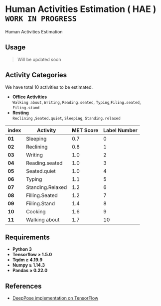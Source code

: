 # Human Activities Estimation ( HAE ) `WORK IN PROGRESS`
Human Activities Estimation

## Usage
> Will be updated soon

## Activity Categories
We have total 10 activities to be estimated.

* **Office Activities<br/>**
  `Walking about`, `Writing`, `Reading.seated`, `Typing`,`Filing.seated`, `Filing.stand`<br />
* **Resting<br />**
`Reclining` ,`Seated.quiet`, `Sleeping`, `Standing.relaxed`<br />

 index | Activity | MET Score | Label Number
 ------|----------|-----------|-------------
 **01** | Sleeping | 0.7 | 0
 **02** | Reclining | 0.8 | 1
 **03** | Writing | 1.0 | 2
 **04** | Reading.seated | 1.0 | 3
 **05** | Seated.quiet | 1.0 | 4
 **06** | Typing | 1.1 | 5
 **07** | Standing.Relaxed | 1.2 | 6
 **08** | Filling.Seated | 1.2 | 7
 **09** | Fiiling.Stand | 1.4 | 8
 **10** | Cooking | 1.6 | 9
 **11** | Walking about | 1.7 | 10

## Requirements
- **Python 3**
- **Tensorflow ≥ 1.5.0**
- **Tqdm ≥ 4.19.9**
- **Numpy ≥ 1.14.3**
- **Pandas ≥ 0.22.0**

## References
- [DeepPose implementation on TensorFlow](https://github.com/asanakoy/deeppose_tf)
